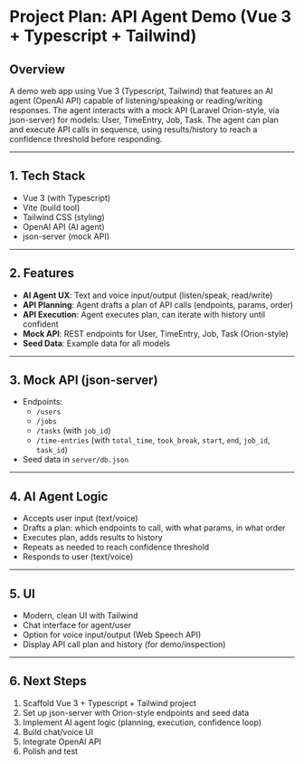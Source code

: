 # Project Plan: API Agent Demo (Vue 3 + Typescript + Tailwind)

## Overview

A demo web app using Vue 3 (Typescript, Tailwind) that features an AI agent (OpenAI API) capable of listening/speaking or reading/writing responses. The agent interacts with a mock API (Laravel Orion-style, via json-server) for models: User, TimeEntry, Job, Task. The agent can plan and execute API calls in sequence, using results/history to reach a confidence threshold before responding.

---

## 1. Tech Stack

- Vue 3 (with Typescript)
- Vite (build tool)
- Tailwind CSS (styling)
- OpenAI API (AI agent)
- json-server (mock API)

---

## 2. Features

- **AI Agent UX**: Text and voice input/output (listen/speak, read/write)
- **API Planning**: Agent drafts a plan of API calls (endpoints, params, order)
- **API Execution**: Agent executes plan, can iterate with history until confident
- **Mock API**: REST endpoints for User, TimeEntry, Job, Task (Orion-style)
- **Seed Data**: Example data for all models

---

## 3. Mock API (json-server)

- Endpoints:
  - `/users`
  - `/jobs`
  - `/tasks` (with `job_id`)
  - `/time-entries` (with `total_time`, `took_break`, `start`, `end`, `job_id`, `task_id`)
- Seed data in `server/db.json`

---

## 4. AI Agent Logic

- Accepts user input (text/voice)
- Drafts a plan: which endpoints to call, with what params, in what order
- Executes plan, adds results to history
- Repeats as needed to reach confidence threshold
- Responds to user (text/voice)

---

## 5. UI

- Modern, clean UI with Tailwind
- Chat interface for agent/user
- Option for voice input/output (Web Speech API)
- Display API call plan and history (for demo/inspection)

---

## 6. Next Steps

1. Scaffold Vue 3 + Typescript + Tailwind project
2. Set up json-server with Orion-style endpoints and seed data
3. Implement AI agent logic (planning, execution, confidence loop)
4. Build chat/voice UI
5. Integrate OpenAI API
6. Polish and test
